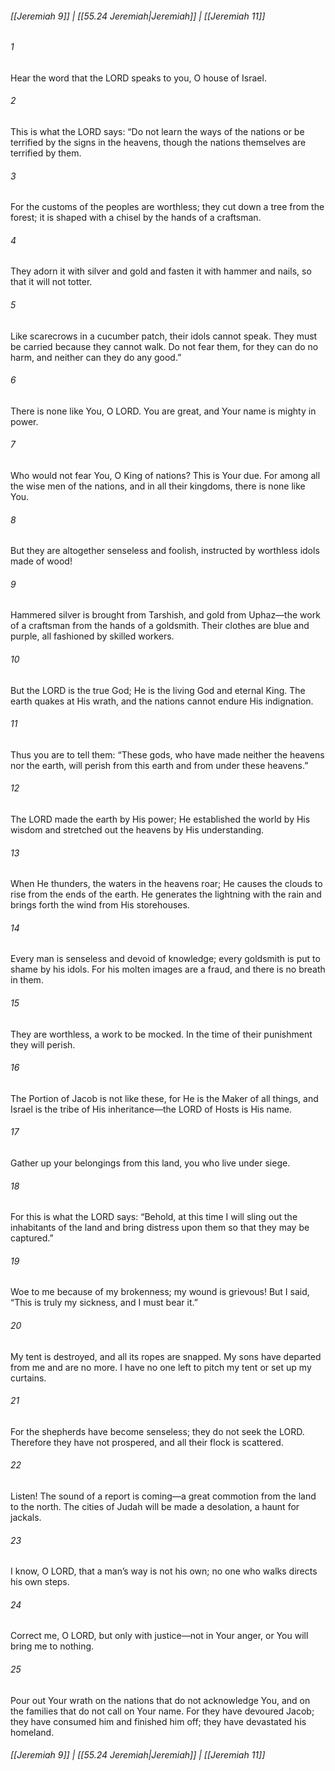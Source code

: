 
###### [[Jeremiah 9]] | [[55.24 Jeremiah|Jeremiah]] | [[Jeremiah 11]]

###### 1
Hear the word that the LORD speaks to you, O house of Israel.
###### 2
This is what the LORD says: “Do not learn the ways of the nations or be terrified by the signs in the heavens, though the nations themselves are terrified by them.
###### 3
For the customs of the peoples are worthless; they cut down a tree from the forest; it is shaped with a chisel by the hands of a craftsman.
###### 4
They adorn it with silver and gold and fasten it with hammer and nails, so that it will not totter.
###### 5
Like scarecrows in a cucumber patch, their idols cannot speak. They must be carried because they cannot walk. Do not fear them, for they can do no harm, and neither can they do any good.”
###### 6
There is none like You, O LORD. You are great, and Your name is mighty in power.
###### 7
Who would not fear You, O King of nations? This is Your due. For among all the wise men of the nations, and in all their kingdoms, there is none like You.
###### 8
But they are altogether senseless and foolish, instructed by worthless idols made of wood!
###### 9
Hammered silver is brought from Tarshish, and gold from Uphaz—the work of a craftsman from the hands of a goldsmith. Their clothes are blue and purple, all fashioned by skilled workers.
###### 10
But the LORD is the true God; He is the living God and eternal King. The earth quakes at His wrath, and the nations cannot endure His indignation.
###### 11
Thus you are to tell them: “These gods, who have made neither the heavens nor the earth, will perish from this earth and from under these heavens.”
###### 12
The LORD made the earth by His power; He established the world by His wisdom and stretched out the heavens by His understanding.
###### 13
When He thunders, the waters in the heavens roar; He causes the clouds to rise from the ends of the earth. He generates the lightning with the rain and brings forth the wind from His storehouses.
###### 14
Every man is senseless and devoid of knowledge; every goldsmith is put to shame by his idols. For his molten images are a fraud, and there is no breath in them.
###### 15
They are worthless, a work to be mocked. In the time of their punishment they will perish.
###### 16
The Portion of Jacob is not like these, for He is the Maker of all things, and Israel is the tribe of His inheritance—the LORD of Hosts is His name.
###### 17
Gather up your belongings from this land, you who live under siege.
###### 18
For this is what the LORD says: “Behold, at this time I will sling out the inhabitants of the land and bring distress upon them so that they may be captured.”
###### 19
Woe to me because of my brokenness; my wound is grievous! But I said, “This is truly my sickness, and I must bear it.”
###### 20
My tent is destroyed, and all its ropes are snapped. My sons have departed from me and are no more. I have no one left to pitch my tent or set up my curtains.
###### 21
For the shepherds have become senseless; they do not seek the LORD. Therefore they have not prospered, and all their flock is scattered.
###### 22
Listen! The sound of a report is coming—a great commotion from the land to the north. The cities of Judah will be made a desolation, a haunt for jackals.
###### 23
I know, O LORD, that a man’s way is not his own; no one who walks directs his own steps.
###### 24
Correct me, O LORD, but only with justice—not in Your anger, or You will bring me to nothing.
###### 25
Pour out Your wrath on the nations that do not acknowledge You, and on the families that do not call on Your name. For they have devoured Jacob; they have consumed him and finished him off; they have devastated his homeland.

###### [[Jeremiah 9]] | [[55.24 Jeremiah|Jeremiah]] | [[Jeremiah 11]]
